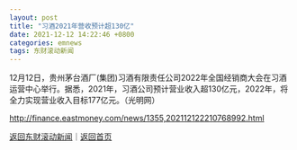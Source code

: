 ```yaml
---
layout: post
title: "习酒2021年营收预计超130亿"
date: 2021-12-12 14:22:46 +0800
categories: emnews
tags: 东财滚动新闻
---
```


12月12日，贵州茅台酒厂(集团)习酒有限责任公司2022年全国经销商大会在习酒运营中心举行。据悉，2021年，习酒公司预计营业收入超130亿元，2022年，将全力实现营业收入目标177亿元。（光明网）

<http://finance.eastmoney.com/news/1355,202112122210768992.html>

[返回东财滚动新闻](//finews.withounder.com/emnews/)｜[返回首页](//finews.withounder.com/)